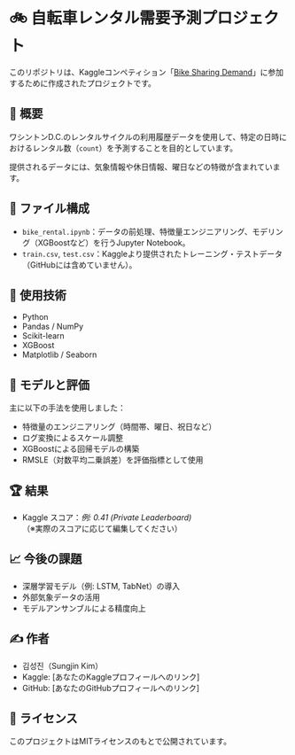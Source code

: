 # 🚲 自転車レンタル需要予測プロジェクト

このリポジトリは、Kaggleコンペティション「[Bike Sharing Demand](https://www.kaggle.com/competitions/bike-sharing-demand)」に参加するために作成されたプロジェクトです。

## 📌 概要

ワシントンD.C.のレンタルサイクルの利用履歴データを使用して、特定の日時におけるレンタル数（`count`）を予測することを目的としています。

提供されるデータには、気象情報や休日情報、曜日などの特徴が含まれています。

## 📁 ファイル構成

- `bike_rental.ipynb`：データの前処理、特徴量エンジニアリング、モデリング（XGBoostなど）を行うJupyter Notebook。
- `train.csv`, `test.csv`：Kaggleより提供されたトレーニング・テストデータ（GitHubには含めていません）。

## 🔧 使用技術

- Python
- Pandas / NumPy
- Scikit-learn
- XGBoost
- Matplotlib / Seaborn

## 🧠 モデルと評価

主に以下の手法を使用しました：

- 特徴量のエンジニアリング（時間帯、曜日、祝日など）
- ログ変換によるスケール調整
- XGBoostによる回帰モデルの構築
- RMSLE（対数平均二乗誤差）を評価指標として使用

## 🏆 結果

- Kaggle スコア：*例: 0.41 (Private Leaderboard)*  
（※実際のスコアに応じて編集してください）

## 📈 今後の課題

- 深層学習モデル（例: LSTM, TabNet）の導入
- 外部気象データの活用
- モデルアンサンブルによる精度向上

## ✍️ 作者

- 김성진（Sungjin Kim）  
- Kaggle: [あなたのKaggleプロフィールへのリンク]  
- GitHub: [あなたのGitHubプロフィールへのリンク]

## 📄 ライセンス

このプロジェクトはMITライセンスのもとで公開されています。
